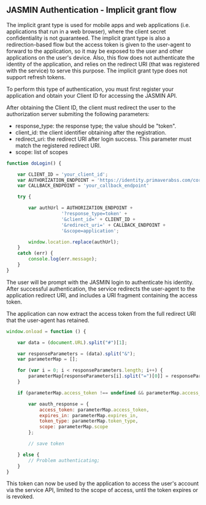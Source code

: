 ## JASMIN Authentication - Implicit grant flow ##
The implicit grant type is used for mobile apps and web applications (i.e. applications that run in a web browser), where the client secret confidentiality is not guaranteed. The implicit grant type is also a redirection-based flow but the access token is given to the user-agent to forward to the application, so it may be exposed to the user and other applications on the user's device. Also, this flow does not authenticate the identity of the application, and relies on the redirect URI (that was registered with the service) to serve this purpose.
The implicit grant type does not support refresh tokens.

To perform this type of authentication, you must first register your application and obtain your Client ID for accessing the JASMIN API.

After obtaining the Client ID, the client must redirect the user to the authorization server submiting the following parameters:
- response_type: the response type; the value should be "token".
- client_id: the client identifier obtaining after the registration.
- redirect_uri: the redirect URI after login success. This parameter must match the registered redirect URI.
- scope: list of scopes

```javascript
function doLogin() {

    var CLIENT_ID = 'your_client_id';
    var AUTHORIZATION_ENDPOINT = 'https://identity.primaverabss.com/core/connect/authorize';
    var CALLBACK_ENDPOINT = 'your_callback_endpoint'

    try {

        var authUrl = AUTHORIZATION_ENDPOINT +
                    '?response_type=token' +
                    '&client_id=' + CLIENT_ID +
                    '&redirect_uri=' + CALLBACK_ENDPOINT +
                    '&scope=application';

        window.location.replace(authUrl);
    }
    catch (err) {
        console.log(err.message);
    }
}
```

The user will be prompt with the JASMIN login to authenticate his identity. After successful authentication, the service redirects the user-agent to the application redirect URI, and includes a URI fragment containing the access token.

The application can now extract the access token from the full redirect URI that the user-agent has retained.

```javascript
window.onload = function () {

    var data = (document.URL).split("#")[1];

    var responseParameters = (data).split("&");
    var parameterMap = [];

    for (var i = 0; i < responseParameters.length; i++) {
        parameterMap[responseParameters[i].split("=")[0]] = responseParameters[i].split("=")[1];
    }

    if (parameterMap.access_token !== undefined && parameterMap.access_token !== null && parameterMap.token_type !== null) {

        var oauth_response = {
            access_token: parameterMap.access_token,
            expires_in: parameterMap.expires_in,
            token_type: parameterMap.token_type,
            scope: parameterMap.scope
        };

        // save token

    } else {
        // Problem authenticating;
    }
}
```

This token can now be used by the application to access the user's account via the service API, limited to the scope of access, until the token expires or is revoked.
